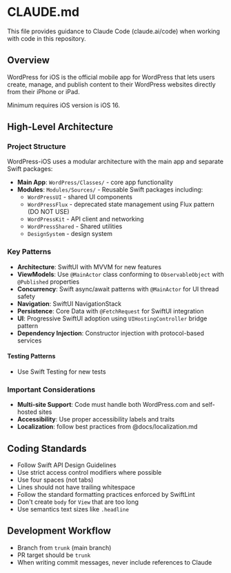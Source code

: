 # CLAUDE.md

This file provides guidance to Claude Code (claude.ai/code) when working with code in this repository.

## Overview

WordPress for iOS is the official mobile app for WordPress that lets users create, manage, and publish content to their WordPress websites directly from their iPhone or iPad.

Minimum requires iOS version is iOS 16.

## High-Level Architecture

### Project Structure
WordPress-iOS uses a modular architecture with the main app and separate Swift packages:

- **Main App**: `WordPress/Classes/` - core app functionality
- **Modules**: `Modules/Sources/` - Reusable Swift packages including:
  - `WordPressUI` - shared UI components
  - `WordPressFlux` - deprecated state management using Flux pattern (DO NOT USE)
  - `WordPressKit` - API client and networking
  - `WordPressShared` - Shared utilities
  - `DesignSystem` - design system

### Key Patterns
- **Architecture**: SwiftUI with MVVM for new features
- **ViewModels**: Use `@MainActor` class conforming to `ObservableObject` with `@Published` properties
- **Concurrency**: Swift async/await patterns with `@MainActor` for UI thread safety
- **Navigation**: SwiftUI NavigationStack
- **Persistence**: Core Data with `@FetchRequest` for SwiftUI integration
- **UI**: Progressive SwiftUI adoption using `UIHostingController` bridge pattern
- **Dependency Injection**: Constructor injection with protocol-based services

#### Testing Patterns
- Use Swift Testing for new tests

### Important Considerations
- **Multi-site Support**: Code must handle both WordPress.com and self-hosted sites
- **Accessibility**: Use proper accessibility labels and traits
- **Localization**: follow best practices from @docs/localization.md

## Coding Standards
- Follow Swift API Design Guidelines
- Use strict access control modifiers where possible
- Use four spaces (not tabs)
- Lines should not have trailing whitespace 
- Follow the standard formatting practices enforced by SwiftLint
- Don't create `body` for `View` that are too long
- Use semantics text sizes like `.headline`

## Development Workflow
- Branch from `trunk` (main branch)
- PR target should be `trunk`
- When writing commit messages, never include references to Claude
